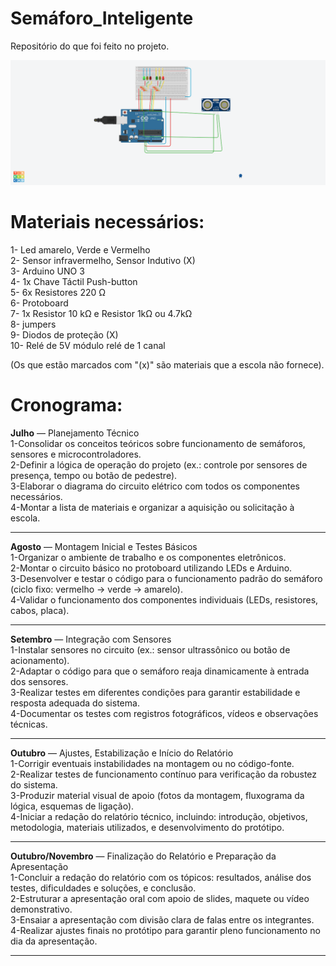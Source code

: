 # Semáforo_Inteligente
Repositório do que foi feito no projeto.

<img src="Representação visual do semáforo/Semáforo Inteligente.png" width="1000"/>

# Materiais necessários:

1- Led amarelo, Verde  e Vermelho<br>
2- Sensor infravermelho, Sensor Indutivo (X)<br>
3- Arduino UNO 3<br>
4- 1x Chave Táctil Push-button<br>
5- 6x Resistores 220 Ω<br>
6- Protoboard<br>
7- 1x Resistor 10 kΩ e Resistor 1kΩ ou 4.7kΩ<br>
8- jumpers<br>
9- Diodos de proteção (X)<br>
10- Relé de 5V módulo relé de 1 canal<br>

(Os que estão marcados com "(x)" são materiais que a escola não fornece).

# Cronograma:
<strong>Julho</strong> — Planejamento Técnico<br>
1-Consolidar os conceitos teóricos sobre funcionamento de semáforos, sensores e microcontroladores.<br>
2-Definir a lógica de operação do projeto (ex.: controle por sensores de presença, tempo ou botão de pedestre).<br>
3-Elaborar o diagrama do circuito elétrico com todos os componentes necessários.<br>
4-Montar a lista de materiais e organizar a aquisição ou solicitação à escola.<br>

---

<strong>Agosto</strong> — Montagem Inicial e Testes Básicos<br>
1-Organizar o ambiente de trabalho e os componentes eletrônicos.<br>
2-Montar o circuito básico no protoboard utilizando LEDs e Arduino.<br>
3-Desenvolver e testar o código para o funcionamento padrão do semáforo (ciclo fixo: vermelho → verde → amarelo).<br>
4-Validar o funcionamento dos componentes individuais (LEDs, resistores, cabos, placa).<br>

---

<strong>Setembro</strong> — Integração com Sensores<br>
1-Instalar sensores no circuito (ex.: sensor ultrassônico ou botão de acionamento).<br>
2-Adaptar o código para que o semáforo reaja dinamicamente à entrada dos sensores.<br>
3-Realizar testes em diferentes condições para garantir estabilidade e resposta adequada do sistema.<br>
4-Documentar os testes com registros fotográficos, vídeos e observações técnicas.<br>

---

<strong>Outubro</strong> — Ajustes, Estabilização e Início do Relatório<br>
1-Corrigir eventuais instabilidades na montagem ou no código-fonte.<br>
2-Realizar testes de funcionamento contínuo para verificação da robustez do sistema.<br>
3-Produzir material visual de apoio (fotos da montagem, fluxograma da lógica, esquemas de ligação).<br>
4-Iniciar a redação do relatório técnico, incluindo: introdução, objetivos, metodologia, materiais utilizados, e desenvolvimento do protótipo.<br>

---

<strong>Outubro/Novembro</strong> — Finalização do Relatório e Preparação da Apresentação<br>
1-Concluir a redação do relatório com os tópicos: resultados, análise dos testes, dificuldades e soluções, e conclusão.<br>
2-Estruturar a apresentação oral com apoio de slides, maquete ou vídeo demonstrativo.<br>
3-Ensaiar a apresentação com divisão clara de falas entre os integrantes.<br>
4-Realizar ajustes finais no protótipo para garantir pleno funcionamento no dia da apresentação.<br>



---


